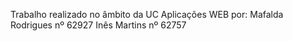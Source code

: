 Trabalho realizado no âmbito da UC Aplicações WEB por: 
Mafalda Rodrigues nº 62927
Inês Martins nº 62757
